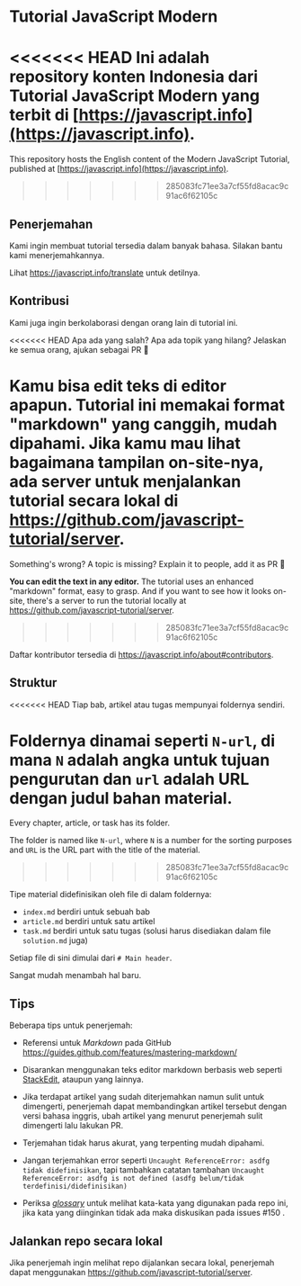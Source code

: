 # Tutorial JavaScript Modern

<<<<<<< HEAD
Ini adalah repository konten Indonesia dari Tutorial JavaScript Modern yang terbit di [https://javascript.info](https://javascript.info).
=======
This repository hosts the English content of the Modern JavaScript Tutorial, published at [https://javascript.info](https://javascript.info).
>>>>>>> 285083fc71ee3a7cf55fd8acac9c91ac6f62105c

## Penerjemahan

Kami ingin membuat tutorial tersedia dalam banyak bahasa. Silakan bantu kami menerjemahkannya.

Lihat <https://javascript.info/translate> untuk detilnya.

## Kontribusi

Kami juga ingin berkolaborasi dengan orang lain di tutorial ini.

<<<<<<< HEAD
Apa ada yang salah? Apa ada topik yang hilang? Jelaskan ke semua orang, ajukan sebagai PR 👏

**Kamu bisa edit teks di editor apapun.** Tutorial ini memakai format "markdown" yang canggih, mudah dipahami. Jika kamu mau lihat bagaimana tampilan on-site-nya, ada server untuk menjalankan tutorial secara lokal di <https://github.com/javascript-tutorial/server>.  
=======
Something's wrong? A topic is missing? Explain it to people, add it as PR 👏

**You can edit the text in any editor.** The tutorial uses an enhanced "markdown" format, easy to grasp. And if you want to see how it looks on-site, there's a server to run the tutorial locally at <https://github.com/javascript-tutorial/server>.
>>>>>>> 285083fc71ee3a7cf55fd8acac9c91ac6f62105c

Daftar kontributor tersedia di <https://javascript.info/about#contributors>.

## Struktur

<<<<<<< HEAD
Tiap bab, artikel atau tugas mempunyai foldernya sendiri.

Foldernya dinamai seperti `N-url`, di mana `N` adalah angka untuk tujuan pengurutan dan `url` adalah URL dengan judul bahan material.
=======
Every chapter, article, or task has its folder.

The folder is named like `N-url`, where `N` is a number for the sorting purposes and `URL` is the URL part with the title of the material.
>>>>>>> 285083fc71ee3a7cf55fd8acac9c91ac6f62105c

Tipe material didefinisikan oleh file di dalam foldernya:

  - `index.md` berdiri untuk sebuah bab
  - `article.md` berdiri untuk satu artikel
  - `task.md` berdiri untuk satu tugas (solusi harus disediakan dalam file `solution.md` juga)

Setiap file di sini dimulai dari `# Main header`.

Sangat mudah menambah hal baru.

## Tips

Beberapa tips untuk penerjemah:

- Referensi untuk _Markdown_ pada GitHub https://guides.github.com/features/mastering-markdown/
- Disarankan menggunakan teks editor markdown berbasis web seperti [StackEdit](https://stackedit.io/app#), ataupun yang lainnya.
- Jika terdapat artikel yang sudah diterjemahkan namun sulit untuk dimengerti, penerjemah dapat membandingkan artikel tersebut dengan versi bahasa inggris, ubah artikel yang menurut penerjemah sulit dimengerti lalu lakukan PR.

- Terjemahan tidak harus akurat, yang terpenting mudah dipahami.
- Jangan terjemahkan error seperti ```Uncaught ReferenceError: asdfg tidak didefinisikan```, tapi tambahkan catatan tambahan ```Uncaught ReferenceError: asdfg is not defined (asdfg belum/tidak terdefinisi/didefinisikan)```
- Periksa [_glossary_](https://github.com/javascript-tutorial/id.javascript.info/blob/master/glossary.md) untuk melihat kata-kata yang digunakan pada repo ini, jika kata yang diinginkan tidak ada maka diskusikan pada issues #150 .

## Jalankan repo secara lokal
Jika penerjemah ingin melihat repo dijalankan secara lokal, penerjemah dapat menggunakan https://github.com/javascript-tutorial/server.
